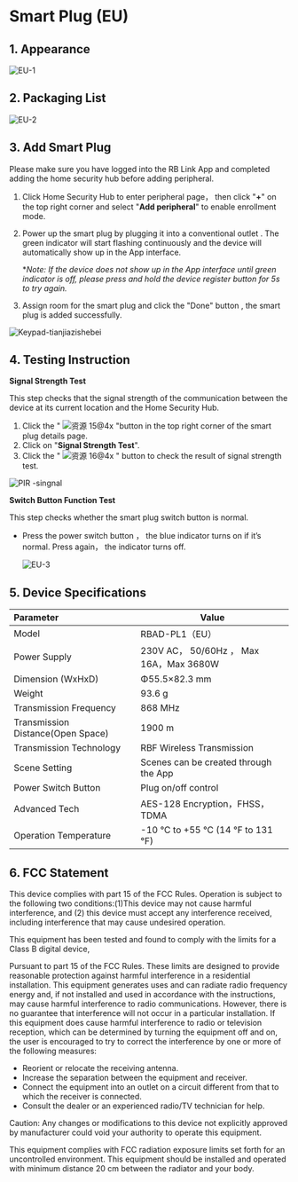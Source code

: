 # Smart Plug (EU)

## 1. Appearance

![EU-1](https://dusunprj.oss-us-west-1.aliyuncs.com/EU-1.png)

## 2. Packaging List

![EU-2](https://dusunprj.oss-us-west-1.aliyuncs.com/EU-2.png)

## 3. Add Smart Plug

Please make sure you have logged into the RB Link App and completed adding the home security hub before adding peripheral.

1. Click Home Security Hub to enter peripheral page， then click "**+**" on the top right corner and select "**Add peripheral**" to enable enrollment mode.

2. Power up the smart plug by plugging it into a conventional outlet . The green indicator will start flashing continuously and the device will automatically show up in the App interface. 

   **Note: If the device does not show up in the App interface until green indicator is off, please press and hold the device register button for 5s to try again.*

3. Assign room  for the smart plug and click the "Done" button , the smart plug is added successfully. 

![Keypad-tianjiazishebei](https://dusunprj.oss-us-west-1.aliyuncs.com/Keypad-tianjiazishebei.png)

## 4. Testing Instruction

**Signal Strength Test**

This step checks that the signal strength of the communication between the device at its current location and the Home Security Hub.

1. Click the " ![资源 15@4x](https://dusunprj.oss-us-west-1.aliyuncs.com/%E8%B5%84%E6%BA%90%2015@4x.png) "button in the top right corner of the smart plug details page.
2. Click on "**Signal Strength Test**".
3. Click the " ![资源 16@4x](https://dusunprj.oss-us-west-1.aliyuncs.com/%E8%B5%84%E6%BA%90%2016@4x.png) " button to check the result of signal strength test.

![PIR -singnal](https://dusunprj.oss-us-west-1.aliyuncs.com/PIR%20-singnal.png)

**Switch Button Function Test**

This step checks whether the smart plug switch button is normal.

* Press the power switch button ， the blue indicator turns on if it’s normal. Press again， the indicator turns off.

  ![EU-3](https://dusunprj.oss-us-west-1.aliyuncs.com/EU-3.png)

## 5. Device Specifications

| Parameter                         | Value                                   |
| :-------------------------------- | --------------------------------------- |
| Model                             | RBAD-PL1（EU）                          |
| Power Supply                      | 230V AC， 50/60Hz ， Max 16A，Max 3680W |
| Dimension (WxHxD)                 | Φ55.5×82.3 mm                           |
| Weight                            | 93.6 g                                  |
| Transmission Frequency            | 868 MHz                                 |
| Transmission Distance(Open Space) | 1900 m                                  |
| Transmission Technology           | RBF Wireless Transmission               |
| Scene Setting                     | Scenes can be created through the App   |
| Power Switch Button               | Plug on/off control                     |
| Advanced Tech                     | AES-128 Encryption，FHSS， TDMA         |
| Operation Temperature             | -10 °C to +55 °C (14 °F to 131 °F)      |

## 6. FCC  Statement

This device complies with part 15 of the FCC Rules. Operation is subject to the following two conditions:(1)This device may not cause harmful interference, and (2) this device must accept any interference received, including interference that may cause undesired operation.

This equipment has been tested and found to comply with the limits for a Class B digital device,

Pursuant to part 15 of the FCC Rules. These limits are designed to provide reasonable protection against harmful interference in a residential installation. This equipment generates uses and can radiate radio frequency energy and, if not installed and used in accordance with the instructions, may cause harmful interference to radio communications. However, there is no guarantee that interference will not occur in a particular installation. If this equipment does cause harmful interference to radio or television reception, which can be determined by turning the equipment off and on, the user is encouraged to try to correct the interference by one or more of the following measures:

- Reorient or relocate the receiving antenna.
- Increase the separation between the equipment and receiver.
- Connect the equipment into an outlet on a circuit different from that to which the receiver is connected.
- Consult the dealer or an experienced radio/TV technician for help.

Caution: Any changes or modifications to this device not explicitly approved by manufacturer could void your authority to operate this equipment.

This equipment complies with FCC radiation exposure limits set forth for an uncontrolled environment. This equipment should be installed and operated with minimum distance 20 cm between the radiator and your body.

